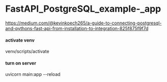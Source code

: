 # FastAPI_PostgreSQL_example-_app



https://medium.com/@kevinkoech265/a-guide-to-connecting-postgresql-and-pythons-fast-api-from-installation-to-integration-825f875f9f7d

#### activate venv 
venv/scripts/activate

#### turn on server 
uvicorn main:app --reload